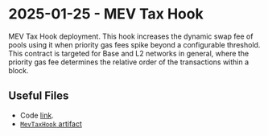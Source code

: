 # 2025-01-25 - MEV Tax Hook

MEV Tax Hook deployment. This hook increases the dynamic swap fee of pools using it when priority gas fees spike beyond a configurable threshold.
This contract is targeted for Base and L2 networks in general, where the priority gas fee determines the relative order of the transactions within a block.

## Useful Files

- Code [link](https://github.com/balancer/balancer-v3-monorepo/commit/11ac09bcb60811403475b54285d8acaef917bd2c).
- [`MevTaxHook` artifact](./artifact/MevTaxHook.json)
